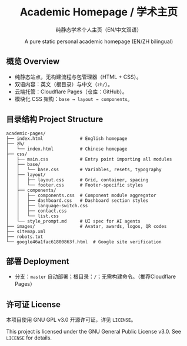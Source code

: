 <h1 align="center">Academic Homepage / 学术主页</h1>

<p align="center">纯静态学术个人主页（EN/中文双语）</p>
<p align="center">A pure static personal academic homepage (EN/ZH bilingual)</p>

## 概览 Overview

- 纯静态站点，无构建流程与包管理器（HTML + CSS）。
- 双语内容：英文（根目录）与中文（`zh/`）。
- 云端托管：Cloudflare Pages（仓库：GitHub）。
- 模块化 CSS 架构：`base → layout → components`。

## 目录结构 Project Structure

```
academic-pages/
├── index.html              # English homepage
├── zh/
│   └── index.html          # Chinese homepage
├── css/
│   ├── main.css            # Entry point importing all modules
│   ├── base/
│   │   └── base.css        # Variables, resets, typography
│   ├── layout/
│   │   ├── layout.css      # Grid, container, spacing
│   │   └── footer.css      # Footer-specific styles
│   ├── components/
│   │   ├── components.css  # Component module aggregator
│   │   ├── dashboard.css   # Dashboard section styles
│   │   ├── language-switch.css
│   │   ├── contact.css
│   │   └── list.css
│   └── style_prompt.md     # UI spec for AI agents
├── images/                 # Avatar, awards, logos, QR codes
├── sitemap.xml
├── robots.txt
└── google46a1fac61800863f.html  # Google site verification
```

## 部署 Deployment

- 分支：`master` 自动部署；根目录：`/`；无需构建命令。（推荐Cloudflare Pages）

## 许可证 License

本项目使用 GNU GPL v3.0 开源许可证，详见 `LICENSE`。

This project is licensed under the GNU General Public License v3.0. See `LICENSE` for details.
